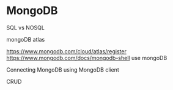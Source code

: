 # MongoDB


SQL vs NOSQL

mongoDB atlas 

https://www.mongodb.com/cloud/atlas/register
https://www.mongodb.com/docs/mongodb-shell
use mongoDB 

Connecting MongoDB using MongoDB client

CRUD
